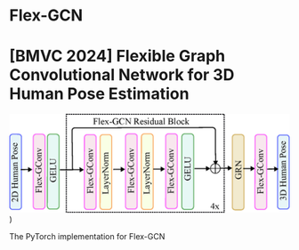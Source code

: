 # Flex-GCN
# [BMVC 2024] Flexible Graph Convolutional Network for 3D Human Pose Estimation

![Network_Architechture](https://github.com/shahjahan0275/Flex-GCN/blob/main/demo/Network_Architechture.png))

The PyTorch implementation for Flex-GCN
